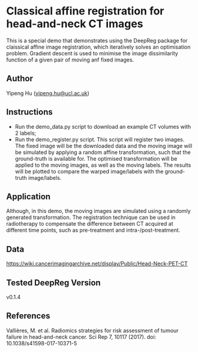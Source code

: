 # Classical affine registration for head-and-neck CT images

This is a special demo that demonstrates using the DeepReg package for claissical affine
image registration, which iteratively solves an optimisation problem. Gradient descent
is used to minimise the image dissimilarity function of a given pair of moving anf fixed
images.

## Author

Yipeng Hu (yipeng.hu@ucl.ac.uk)

## Instructions

- Run the demo_data.py script to download an example CT volumes with 2 labels;
- Run the demo_register.py script. This script will register two images. The fixed image
  will be the downloaded data and the moving image will be simulated by applying a
  random affine transformation, such that the ground-truth is available for. The
  optimised transformation will be applied to the moving images, as well as the moving
  labels. The results will be plotted to compare the warped image/labels with the
  ground-truth image/labels.

## Application

Although, in this demo, the moving images are simulated using a randomly generated
transformation. The registration technique can be used in radiotherapy to compensate the
difference between CT acquired at different time points, such as pre-treatment and
intra-/post-treatment.

## Data

https://wiki.cancerimagingarchive.net/display/Public/Head-Neck-PET-CT

## Tested DeepReg Version

v0.1.4

## References

Vallières, M. et al. Radiomics strategies for risk assessment of tumour failure in
head-and-neck cancer. Sci Rep 7, 10117 (2017). doi: 10.1038/s41598-017-10371-5
